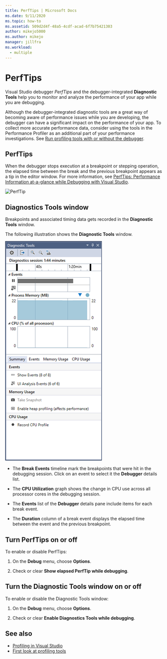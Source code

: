 ```yaml
---
title: PerfTips | Microsoft Docs
ms.date: 9/11/2020
ms.topic: how-to
ms.assetid: 509d2d4f-48a5-4cdf-acad-6f7b75421303
author: mikejo5000
ms.author: mikejo
manager: jillfra
ms.workload: 
  - multiple
---
```

# PerfTips

Visual Studio debugger *PerfTips* and the debugger-integrated **Diagnostic Tools** help you to monitor and analyze the performance of your app while you are debugging.

Although the debugger-integrated diagnostic tools are a great way of becoming aware of performance issues while you are developing, the debugger can have a significant impact on the performance of your app. To collect more accurate performance data, consider using the tools in the Performance Profiler as an additional part of your performance investigations. See [Run profiling tools with or without the debugger](../profiling/running-profiling-tools-with-or-without-the-debugger.md).

## PerfTips

When the debugger stops execution at a breakpoint or stepping operation, the elapsed time between the break and the previous breakpoint appears as a tip in the editor window. For more information, see [PerfTips: Performance Information at-a-glance while Debugging with Visual Studio](https://devblogs.microsoft.com/devops/perftips-performance-information-at-a-glance-while-debugging-with-visual-studio/).

![PerfTip](../profiling/media/dbgdiag_perf_perftip.png "DBGDIAG_PERF_PerfTip")

## Diagnostics Tools window

Breakpoints and associated timing data gets recorded in the **Diagnostic Tools** window.

The following illustration shows the **Diagnostic Tools** window.

![Screenshot of the Diagnostic Tools window in the Visual Studio debugger, showing the Events timeline and graphs for memory and CPU usage.](../profiling/media/diagnostictools-update1.png)

- The **Break Events** timeline mark the breakpoints that were hit in the debugging session. Click on an event to select it the **Debugger** details list.

- The **CPU Utilization** graph shows the change in CPU use across all processor cores in the debugging session.

- The **Events** list of the **Debugger** details pane include items for each break event.

- The **Duration** column of a break event displays the elapsed time between the event and the previous breakpoint.

## Turn PerfTips on or off

To enable or disable PerfTips:

1. On the **Debug** menu, choose **Options**.

2. Check or clear **Show elapsed PerfTip while debugging**.

## Turn the Diagnostic Tools window on or off

To enable or disable the Diagnostic Tools window:

1. On the **Debug** menu, choose **Options**.

2. Check or clear **Enable Diagnostics Tools while debugging**.

## See also

- [Profiling in Visual Studio](../profiling/index.yml)
- [First look at profiling tools](../profiling/profiling-feature-tour.md)
